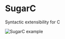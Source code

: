 # SugarC
Syntactic extensibility for C

![SugarC example](https://cloud.githubusercontent.com/assets/8625333/7103662/f5c31770-e0b1-11e4-97ce-0065a10f64e2.png)
